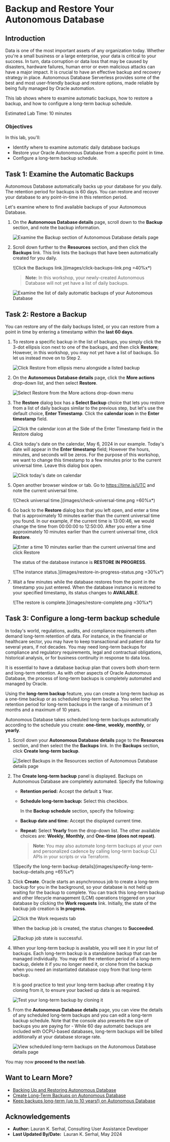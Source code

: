 ﻿# Backup and Restore Your Autonomous Database

## Introduction

Data is one of the most important assets of any organization today. Whether you're a small business or a large enterprise, your data is critical to your success. In turn, data corruption or data loss that may be caused by disasters, hardware failures, human error or even malicious attacks can have a major impact. It is crucial to have an effective backup and recovery strategy in place. Autonomous Database Serverless provides some of the best and most user-friendly backup and restore options, made reliable by being fully managed by Oracle automation.

This lab shows where to examine automatic backups, how to restore a backup, and how to configure a long-term backup schedule.

Estimated Lab Time: 10 minutes

### Objectives

In this lab, you'll:

- Identify where to examine automatic daily database backups
- Restore your Oracle Autonomous Database from a specific point in time.
- Configure a long-term backup schedule.

## Task 1: Examine the Automatic Backups

Autonomous Database automatically backs up your database for you daily. The retention period for backups is 60 days. You can restore and recover your database to any point-in-time in this retention period.

Let's examine where to find available backups of your Autonomous Database.

1. On the **Autonomous Database details** page, scroll down to the **Backup** section, and note the backup information.

    ![Examine the Backup section of Autonomous Database details page](images/examine-backup-section-details-page.png " ")

2. Scroll down further to the **Resources** section, and then click the **Backups** link. This link lists the backups that have been automatically created for you daily.

    ![Click the Backups link.](images/click-backups-link.png =40%x*)

    > **Note:** In this workshop, your newly-created Autonomous Database will not yet have a list of daily backups.

    ![Examine the list of daily automatic backups of your Autonomous Database](images/list-of-daily-backups.png)

## Task 2: Restore a Backup

You can restore any of the daily backups listed, or you can restore from a point in time by entering a timestamp within the **last 60 days**.

1. To restore a specific backup in the list of backups, you simply click the 3-dot ellipsis icon next to one of the backups, and then click **Restore**; However, in this workshop, you may not yet have a list of backups. So let us instead move on to Step 2.

    ![Click Restore from ellipsis menu alongside a listed backup](images/click-restore-from-list-of-backups.png)

2. On the **Autonomous Database details** page, click the **More actions** drop-down list, and then select **Restore**.

    ![Select Restore from the More actions drop-down menu](images/select-restore-from-more-actions-dropdown-menu.png)

3. The **Restore** dialog box has a **Select Backup** choice that lets you restore from a list of daily backups similar to the previous step, but let's use the default choice, **Enter Timestamp**. Click the **calendar icon** in the **Enter timestamp** field.

    ![Click the calendar icon at the Side of the Enter Timestamp field in the Restore dialog](images/click-calendar-icon-to-enter-timestamp.png)

4. Click today's date on the calendar, May 6, 2024 in our example. Today's date will appear in the **Enter timestamp** field; However the hours, minutes, and seconds will be zeros. For the purpose of this workshop, we want to change this timestamp to a few minutes prior to the current universal time. Leave this dialog box open.

    ![Click today's date on calendar](images/click-todays-date-on-calendar.png)

5. Open another browser window or tab. Go to https://time.is/UTC and note the current universal time.

     ![Check universal time.](images/check-universal-time.png =60%x*)

6. Go back to the **Restore** dialog box that you left open, and enter a time that is approximately 10 minutes earlier than the current universal time you found. In our example, if the current time is 13:00:46, we would change the time from 00:00:00 to 12:50:00. After you enter a time approximately 10 minutes earlier than the current universal time, click **Restore**.

    ![Enter a time 10 minutes earlier than the current universal time and click Restore](images/enter-time-10-minutes-earlier-than-UTC.png)

    The status of the database instance is **RESTORE IN PROGRESS**.

    ![The instance status.](images/restore-in-progress-status.png =30%x*)

6. Wait a few minutes while the database restores from the point in the timestamp you just entered. When the database instance is restored to your specified timestamp, its status changes to **AVAILABLE**.

    ![The restore is complete.](images/restore-complete.png =30%x*)

## Task 3: Configure a long-term backup schedule

In today's world, regulations, audits, and compliance requirements often demand long-term retention of data. For instance, in the financial or healthcare sector, you may have to keep transactional and patient data for several years, if not decades. You may need long-term backups for compliance and regulatory requirements, legal and contractual obligations, historical analysis, or for business continuity in response to data loss.

It is essential to have a database backup plan that covers both short-term and long-term retention. As with other aspects of Oracle Autonomous Database, the process of long-term backups is completely automated and managed by Oracle.

Using the **long-term backup** feature, you can create a long-term backup as a one-time backup or as scheduled long-term backup. You select the retention period for long-term backups in the range of a minimum of 3 months and a maximum of 10 years.

Autonomous Database takes scheduled long-term backups automatically according to the schedule you create: **one-time**, **weekly**, **monthly**, or **yearly**.

1. Scroll down your **Autonomous Database details** page to the **Resources** section, and then select the the **Backups** link. In the **Backups** section, click **Create long-term backup**.

    ![Select Backups in the Resources section of Autonomous Database details page](images/click-create-long-term-backup.png)

2. The **Create long-term backup** panel is displayed. Backups on Autonomous Database are completely automated. Specify the following:
    * **Retention period:** Accept the default **`1`** Year.
    * **Schedule long-term backup:** Select this checkbox.

        In the **Backup schedule** section, specify the following:

    * **Backup date and time:** Accept the displayed current time.
    * **Repeat:** Select **Yearly** from the drop-down list. The other available choices are: **Weekly**, **Monthly**, and **One-time (does not repeat)**.

        >**Note:** You may also automate long-term backups at your own and personalized cadence by calling long-term backup CLI APIs in your scripts or via Terraform.

    ![Specify the long-term backup details](images/specify-long-term-backup-details.png =65%x*)

3. Click **Create**. Oracle starts an asynchronous job to create a long-term backup for you in the background, so your database is not held up waiting for the backup to complete. You can track this long-term backup and other lifecycle management (LCM) operations triggered on your database by clicking the **Work requests** link. Initially, the state of the backup job creation is **In progress**.

    ![Click the Work requests tab](images/click-work-requests.png " ")

    When the backup job is created, the status changes to **Succeeded**.

    ![Backup job state is successful.](images/backup-job-successful.png " ")

4. When your long-term backup is available, you will see it in your list of backups. Each long-term backup is a standalone backup that can be managed individually. You may edit the retention period of a long-term backup, delete it if you no longer need it, or clone from the backup when you need an instantiated database copy from that long-term backup.

    It is good practice to test your long-term backup after creating it by cloning from it, to ensure your backed up data is as required.

    ![Test your long-term backup by cloning it](images/test-long-term-backup-by-cloning-it.png)

5. From the **Autonomous Database details** page, you can view the details of any scheduled long-term backups and you can edit a long-term backup schedule. Note that the  console also presents the size of backups you are paying for - While 60 day automatic backups are included with OCPU-based databases, long-term backups will be billed additionally at your database storage rate.

    ![View scheduled long-term backups on the Autonomous Database details page](images/view-scheduled-long-term-backups.png)

You may now **proceed to the next lab**.

## Want to Learn More?

- [Backing Up and Restoring Autonomous Database](https://docs.oracle.com/en/cloud/paas/autonomous-database/adbsa/backup-restore.html#GUID-9035DFB8-4702-4CEB-8281-C2A303820809)
- [Create Long-Term Backups on Autonomous Database](https://docs.oracle.com/en/cloud/paas/autonomous-database/adbsa/backup-long-term.html)
- [Keep backups long-term (up to 10 years!) on Autonomous Database](https://blogs.oracle.com/datawarehousing/post/long-term-backups-autonomous-database)

## Acknowledgements

- **Author:** Lauran K. Serhal, Consulting User Assistance Developer
- **Last Updated By/Date:**  Lauran K. Serhal, May 2024
